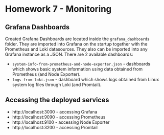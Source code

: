 # Homework 7 - Monitoring

## Grafana Dashboards
Created Grafana Dashboards are located inside the `grafana_dashboards` folder. They are imported into Grafana on the startup together with the Prometheus and Loki datasources. They also can be imported into any Grafana instance as a JSON. There are 2 available dashboards:
- `system-info-from-prometheus-and-node-exporter.json` - dashboards which shows basic system information using data obtained from Prometheus (and Node Exporter).
- `logs-from-loki.json` - dashboard which shows logs obtained from Linux system log files through Loki (and Promtail).

## Accessing the deployed services
- http://localhost:3000 - accessing Grafana
- http://localhost:9090 - accessing Prometheus
- http://localhost:9100 - accessing Node Exporter
- http://localhost:3200 - accessing Promtail